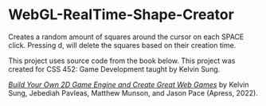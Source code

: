 # WebGL-RealTime-Shape-Creator
Creates a random amount of squares around the cursor on each SPACE click. Pressing d, will delete the squares based on their creation time.

This project uses source code from the book below. This project was created for CSS 452: Game Development taught by Kelvin Sung.

[*Build Your Own 2D Game Engine and Create Great Web Games*](https://link.springer.com/book/10.1007/978-1-4842-7377-7) by Kelvin Sung, Jebediah Pavleas, Matthew Munson, and Jason Pace (Apress, 2022).
